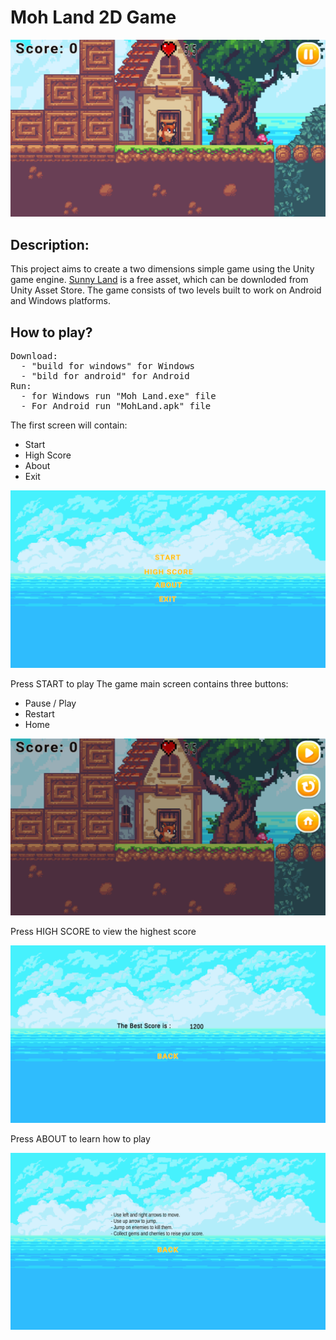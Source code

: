 # Moh Land 2D Game

![](Pictures/Moh%20Land%201_9_2023%2011_47_46%20AM.png)

## Description:

This project aims to create a two dimensions simple game using the Unity game engine. [Sunny Land](https://assetstore.unity.com/packages/2d/characters/sunny-land-103349) is a free asset, which can be downloded from Unity Asset Store. The game consists of two levels built to work on Android and Windows platforms.

## How to play?
<pre>
Download:
  - "build for windows" for Windows
  - "bild for android" for Android   
Run:
  - for Windows run "Moh Land.exe" file
  - For Android run "MohLand.apk" file
</pre>
The first screen will contain:
- Start
- High Score
- About
- Exit
  
![](Pictures/Moh%20Land%201_9_2023%2011_47_35%20AM.png)

Press START to play
The game main screen contains three buttons:
- Pause / Play
- Restart
- Home

![](Pictures/Moh%20Land%201_9_2023%2011_47_59%20AM.png)

Press HIGH SCORE to view the highest score

![](Pictures/Moh%20Land%201_9_2023%2011_48_30%20AM.png)

Press ABOUT to learn how to play

![](Pictures/Moh%20Land%201_9_2023%2011_48_19%20AM.png)


